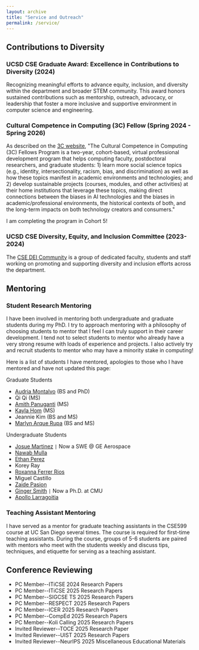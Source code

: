 ```yaml
---
layout: archive
title: "Service and Outreach"
permalink: /service/
---
```


## Contributions to Diversity

### UCSD CSE Graduate Award: Excellence in Contributions to Diversity (2024)

Recognizing meaningful efforts to advance equity, inclusion, and diversity within the department and broader STEM community. This award honors sustained contributions such as mentorship, outreach, advocacy, or leadership that foster a more inclusive and supportive environment in computer science and engineering.

### Cultural Competence in Computing (3C) Fellow (Spring 2024 - Spring 2026)

As described on the [3C website](https://identity.cs.duke.edu/fellows.html), "The Cultural Competence in Computing (3C) Fellows Program is a two-year, cohort-based, virtual professional development program that helps computing faculty, postdoctoral researchers, and graduate students: 1) learn more social science topics (e.g., identity, intersectionality, racism, bias, and discrimination) as well as how these topics manifest in academic environments and technologies; and 2) develop sustainable projects (courses, modules, and other activities) at their home institutions that leverage these topics, making direct connections between the biases in AI technologies and the biases in academic/professional environments, the historical contexts of both, and the long-term impacts on both technology creators and consumers."

I am completing the program in Cohort 5!

### UCSD CSE Diversity, Equity, and Inclusion Committee (2023-2024)

The [CSE DEI Community](https://cse.ucsd.edu/diversity/cse-dei-committee) is a group of dedicated faculty, students and staff working on promoting and supporting diversity and inclusion efforts across the department.

## Mentoring

### Student Research Mentoring

I have been involved in mentoring both undergraduate and graduate students during my PhD. I try to approach mentoring with a philosophy of choosing students to mentor that I feel I can truly support in their career development. I tend not to select students to mentor who already have a very strong resume with loads of experience and projects. I also actively try and recruit students to mentor who may have a minority stake in computing!

Here is a list of students I have mentored, apologies to those who I have mentored and have not updated this page:

Graduate Students
* [Audria Montalvo](https://www.linkedin.com/in/audriamontalvo/) (BS and PhD)
* Qi Qi (MS)
* [Amith Panuganti](https://www.linkedin.com/in/amithpanuganti/) (MS)
* [Kayla Hom](https://www.linkedin.com/in/kayla-hom/) (MS)
* Jeannie Kim (BS and MS)
* [Marlyn Arque Rupa](https://www.linkedin.com/in/marlynarquerupa/) (BS and MS)

Undergraduate Students
* [Josue Martinez](https://www.linkedin.com/in/josueemartinezz/) <code>&#124;</code> Now a SWE @ GE Aerospace
* [Nawab Mulla](https://www.linkedin.com/in/nawabmulla/)
* [Ethan Perez](https://www.linkedin.com/in/ethan-perez-8b3926229/)
* Korey Ray
* [Roxanna Ferrer Rios](https://www.linkedin.com/in/roxanna-ferrer-rios-564b88291/)
* Miguel Castillo
* [Zaide Pasion](https://www.linkedin.com/in/zaidepasion/)
* [Ginger Smith](https://www.linkedin.com/in/ginger-smith-gs/) <code>&#124;</code> Now a Ph.D. at CMU
* [Apollo Larragoitia](https://www.linkedin.com/in/apollo-larragoitia-458b5324a/)


### Teaching Assistant Mentoring

I have served as a mentor for graduate teaching assistants in the CSE599 course at UC San Diego several times. The course is required for first-time teaching assistants. During the course, groups of 5-6 students are paired with mentors who meet with the students weekly and discuss tips, techniques, and etiquette for serving as a teaching assistant.

## Conference Reviewing
  * PC Member--ITiCSE 2024 Research Papers
  * PC Member--ITiCSE 2025 Research Papers
  * PC Member--SIGCSE TS 2025 Research Papers
  * PC Member--RESPECT 2025 Research Papers
  * PC Member--ICER 2025 Research Papers
  * PC Member--CompEd 2025 Research Papers
  * PC Member--Koli Calling 2025 Research Papers
  * Invited Reviewer--TOCE 2025 Research Paper
  * Invited Reviewer--UIST 2025 Research Papers
  * Invited Reviewer--NeurIPS 2025 Miscellaneous Educational Materials
